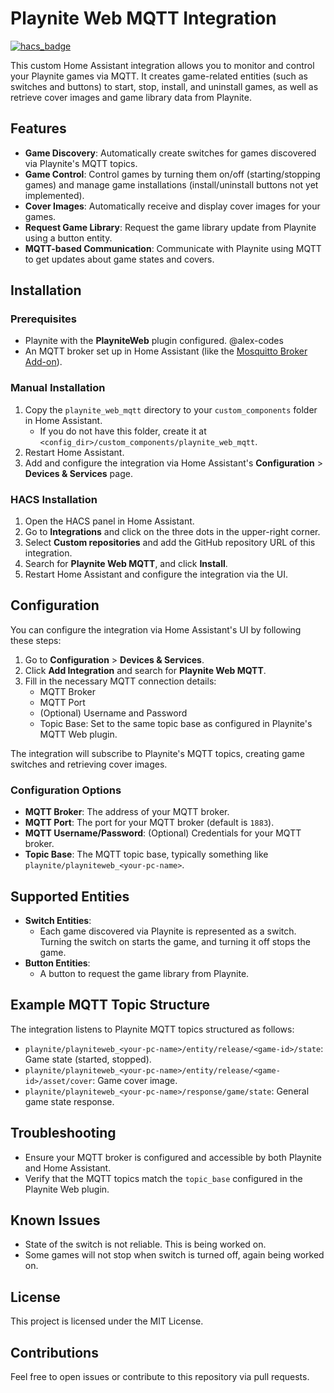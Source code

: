 # Playnite Web MQTT Integration

[![hacs_badge](https://img.shields.io/badge/HACS-Custom-orange.svg)](https://hacs.xyz/)

This custom Home Assistant integration allows you to monitor and control your Playnite games via MQTT. It creates game-related entities (such as switches and buttons) to start, stop, install, and uninstall games, as well as retrieve cover images and game library data from Playnite.

## Features

- **Game Discovery**: Automatically create switches for games discovered via Playnite's MQTT topics.
- **Game Control**: Control games by turning them on/off (starting/stopping games) and manage game installations (install/uninstall buttons not yet implemented).
- **Cover Images**: Automatically receive and display cover images for your games.
- **Request Game Library**: Request the game library update from Playnite using a button entity.
- **MQTT-based Communication**: Communicate with Playnite using MQTT to get updates about game states and covers.

## Installation

### Prerequisites
- Playnite with the **PlayniteWeb** plugin configured. @alex-codes
- An MQTT broker set up in Home Assistant (like the [Mosquitto Broker Add-on](https://www.home-assistant.io/addons/mosquitto/)).

### Manual Installation
1. Copy the `playnite_web_mqtt` directory to your `custom_components` folder in Home Assistant.
   - If you do not have this folder, create it at `<config_dir>/custom_components/playnite_web_mqtt`.
2. Restart Home Assistant.
3. Add and configure the integration via Home Assistant's **Configuration** > **Devices & Services** page.

### HACS Installation
1. Open the HACS panel in Home Assistant.
2. Go to **Integrations** and click on the three dots in the upper-right corner.
3. Select **Custom repositories** and add the GitHub repository URL of this integration.
4. Search for **Playnite Web MQTT**, and click **Install**.
5. Restart Home Assistant and configure the integration via the UI.

## Configuration

You can configure the integration via Home Assistant's UI by following these steps:
1. Go to **Configuration** > **Devices & Services**.
2. Click **Add Integration** and search for **Playnite Web MQTT**.
3. Fill in the necessary MQTT connection details:
   - MQTT Broker
   - MQTT Port
   - (Optional) Username and Password
   - Topic Base: Set to the same topic base as configured in Playnite's MQTT Web plugin.

The integration will subscribe to Playnite's MQTT topics, creating game switches and retrieving cover images.

### Configuration Options

- **MQTT Broker**: The address of your MQTT broker.
- **MQTT Port**: The port for your MQTT broker (default is `1883`).
- **MQTT Username/Password**: (Optional) Credentials for your MQTT broker.
- **Topic Base**: The MQTT topic base, typically something like `playnite/playniteweb_<your-pc-name>`.

## Supported Entities

- **Switch Entities**:
  - Each game discovered via Playnite is represented as a switch. Turning the switch on starts the game, and turning it off stops the game.
- **Button Entities**:
  - A button to request the game library from Playnite.

## Example MQTT Topic Structure

The integration listens to Playnite MQTT topics structured as follows:

- `playnite/playniteweb_<your-pc-name>/entity/release/<game-id>/state`: Game state (started, stopped).
- `playnite/playniteweb_<your-pc-name>/entity/release/<game-id>/asset/cover`: Game cover image.
- `playnite/playniteweb_<your-pc-name>/response/game/state`: General game state response.

## Troubleshooting

- Ensure your MQTT broker is configured and accessible by both Playnite and Home Assistant.
- Verify that the MQTT topics match the `topic_base` configured in the Playnite Web plugin.

## Known Issues

- State of the switch is not reliable. This is being worked on.
- Some games will not stop when switch is turned off, again being worked on.

## License

This project is licensed under the MIT License.

## Contributions

Feel free to open issues or contribute to this repository via pull requests.
